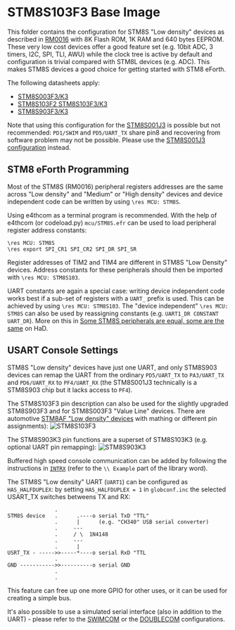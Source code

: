 # STM8S103F3 Base Image

This folder contains the configuration for STM8S "Low density" devices as described in [RM0016](https://www.st.com/resource/en/reference_manual/cd00190271-stm8s-series-and-stm8af-series-8-bit-microcontrollers-stmicroelectronics.pdf) with 8K Flash ROM, 1K RAM and 640 bytes EEPROM. These very low cost devices offer a good feature set (e.g. 10bit ADC, 3 timers, I2C, SPI, TLI, AWU) while the clock tree is active by default and configuration is trivial compared with STM8L devices (e.g. ADC). This makes STM8S devices a good choice for getting started with STM8 eForth.

The following datasheets apply:

* [STM8S003F3/K3](https://www.st.com/resource/en/datasheet/stm8s003f3.pdf)
* [STM8S103F2 STM8S103F3/K3](https://www.st.com/resource/en/datasheet/stm8s103f3.pdf)
* [STM8S903F3/K3](https://www.st.com/resource/en/datasheet/stm8s903f3.pdf)

Note that using this configuration for the [STM8S001J3](https://www.st.com/resource/en/datasheet/stm8s001j3.pdf) is possible but not recommended: `PD1/SWIM` and `PD5/UART_TX` share pin8 and recovering from software problem may not be possible. Please use the [STM8S001J3 configuration](https://github.com/TG9541/stm8ef/tree/master/STM8S001J3) instead.

## STM8 eForth Programming

Most of the STM8S (RM0016) peripheral registers addresses are the same across "Low density" and "Medium" or "High density" devices and device independent code can be written by using `\res MCU: STM8S`.

Using e4thcom as a terminal program is recommended. With the help of e4thcom (or codeload.py) `mcu/STM8S.efr` can be used to load peripheral register address constants:

```Forth
\res MCU: STM8S
\res export SPI_CR1 SPI_CR2 SPI_DR SPI_SR
```

Register addresses of TIM2 and TIM4 are different in STM8S "Low Density" devices. Address constants for these peripherals should then be imported with `\res MCU: STM8S103`.

UART constants are again a special case: writing device independent code works best if a sub-set of registers with a `UART_` prefix is used. This can be achieved by using `\res MCU: STM8S103`. The "device independent" `\res MCU: STM8S` can also be used by reassigning constants (e.g. `UART1_DR CONSTANT UART_DR`). More on this in [Some STM8S peripherals are equal, some are the same](https://hackaday.io/project/16097-eforth-for-cheap-stm8s-gadgets/log/178072-some-stm8s-peripherals-are-equal-some-are-the-same) on HaD.

## USART Console Settings

STM8S "Low density" devices have just one UART, and only STM8S903 devices can remap the UART from the ordinary `PD5/UART_TX` to `PA3/UART_TX` and `PD6/UART_RX` to `PF4/UART_RX` (the STM8S001J3 technically is a STM8S903 chip but it lacks access to `PF4`).

The STM8S103F3 pin description can also be used for the slightly upgraded STM8S903F3 and for STM8S003F3 "Value Line" devices. There are automotive [STM8AF "Low density" devices](https://github.com/TG9541/stm8ef/wiki/STM8-Low-Density-Devices) with mathing or different pin assignments):
![STM8S103F3](https://user-images.githubusercontent.com/5466977/96366390-b6abe180-1147-11eb-9333-cf47f83759ba.png)

The STM8S903K3 pin functions are a superset of STM8S103K3 (e.g. optional UART pin remapping):
![STM8S903K3](https://user-images.githubusercontent.com/5466977/96366224-7730c580-1146-11eb-90da-1230533a9505.png)

Buffered high speed console communication can be added by following the instructions in [`INTRX`](https://github.com/TG9541/stm8ef/blob/master/lib/INTRX) (refer to the `\\ Example` part of the library word).

The STM8S "Low density" UART (`UART1`) can be configured as `HAS_HALFDUPLEX`: by setting `HAS_HALFDUPLEX = 1` in `globconf.inc` the selected USART_TX switches betweens TX and RX:

```
               .
STM8S device   .      .----o serial TxD "TTL"
               .      |      (e.g. "CH340" USB serial converter)
               .     ---
               .     / \  1N4148
               .     ---
               .      |
USRT_TX - ----->>-----*----o serial RxD "TTL
               .
GND ----------->>----------o serial GND
               .
               .
```

This feature can free up one more GPIO for other uses, or it can be used for creating a simple bus.

It's also possible to use a simulated serial interface (also in addition to the UART) - please refer to the [SWIMCOM](https://github.com/TG9541/stm8ef/tree/master/SWIMCOM) or the [DOUBLECOM](https://github.com/TG9541/stm8ef/tree/master/DOUBLECOM) configurations.
